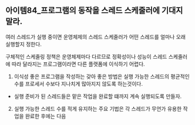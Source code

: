 아이템84_프로그램의 동작을 스레드 스케줄러에 기대지 말라.
--------

여러 스레드가 실행 중이면 운영체제의 스레드 스케줄러가 어떤 스레드를 얼마나 오래 실행할지 정한다.

구체적인 스케줄링 정책은 운영체제마다 다르므로 정확성이나 성능이 스레드 스케줄러에 따라 달라지는 프로그램이라면 다른 플랫폼에 이식하기 어렵다.

1. 이식성 좋은 프로그램을 작성하는 갖아 좋은 방법은 실행 가능한 스레드의 평균적인 수를 프로세서 수보다 지나치게 많아지지 않도록 하는것이다.
- 실행 준비가 된 스레드들은 맡은 작업을 완료할 떄까지 계속 실행되도록 만들자.

2. 실행 가능한 스레드 수를 적게 유지하는 주요 기법은 각 스레드가 무언가 유용한 작업을 완료한 후에는 다음  
